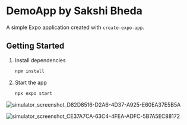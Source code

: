 # DemoApp by Sakshi Bheda

A simple Expo application created with `create-expo-app`.

## Getting Started

1. Install dependencies
   ```bash
   npm install
   ```

2. Start the app

   ```bash
   npx expo start
   ```

![simulator_screenshot_D82D8516-D2A6-4D37-A925-E60EA37E5B5A](https://github.com/user-attachments/assets/4db4d446-f07c-4dea-8a7b-d0c5954610dc)


![simulator_screenshot_CE37A7CA-63C4-4FEA-ADFC-5B7A5EC88172](https://github.com/user-attachments/assets/b26a38d7-3ee3-46db-ae30-da92e0262d52)
